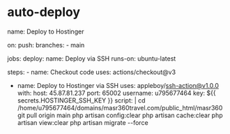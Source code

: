 # auto-deploy

name: Deploy to Hostinger

on:
  push:
    branches:
      - main

jobs:
  deploy:
    name: Deploy via SSH
    runs-on: ubuntu-latest

  steps:
    - name: Checkout code
      uses: actions/checkout@v3

   - name: Deploy to Hostinger via SSH
      uses: appleboy/ssh-action@v1.0.0
      with:
        host: 45.87.81.237
        port: 65002
        username: u795677464
        key: ${{ secrets.HOSTINGER_SSH_KEY }}
        script: |
          cd /home/u795677464/domains/masr360travel.com/public_html/masr360
          git pull origin main
          php artisan config:clear
          php artisan cache:clear
          php artisan view:clear
          php artisan migrate --force

